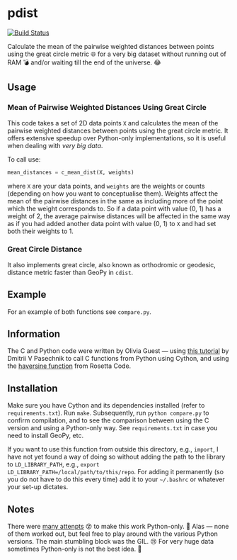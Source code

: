 # pdist
[![Build Status](https://travis-ci.org/oliviaguest/pdist.svg?branch=master)](https://travis-ci.org/oliviaguest/pdist)

Calculate the mean of the pairwise weighted distances between points using the great circle metric :globe_with_meridians: for a very big dataset without running out of RAM :bomb: and/or waiting till the end of the universe. :joy:

## Usage
### Mean of Pairwise Weighted Distances Using Great Circle
This code takes a set of 2D data points ```X``` and calculates the mean of the pairwise weighted distances between points using the great circle metric.
It offers extensive speedup over Python-only implementations, so it is useful when dealing with _very big data_.

To call use:
``` python
mean_distances = c_mean_dist(X, weights)
```
where ```X``` are your data points, and ```weights``` are the weights or counts (depending on how you want to conceptualise them).
Weights affect the mean of the pairwise distances in the same as including more of the point which the weight corresponds to.
So if a data point with value (0, 1) has a weight of 2, the average pairwise distances will be affected in the same way as if you had added another data point with value (0, 1) to ```X``` and had set both their weights to 1.

### Great Circle Distance
It also implements great circle, also known as orthodromic or geodesic, distance metric faster than GeoPy in ```cdist```.

## Example
For an example of both functions see ```compare.py```.

## Information
The C and Python code were written by Olivia Guest — using [this tutorial]( https://equatorialmaths.wordpress.com/2010/10/16/python-extensions-with-c-libraries-made-easy-by-cython/) by Dmitrii V Pasechnik to call C functions from Python using Cython, and using the [haversine function](https://rosettacode.org/wiki/Haversine_formula#C) from Rosetta Code.

## Installation
Make sure you have Cython and its dependencies installed (refer to ```requirements.txt```).
Run ```make```.
Subsequently, run ```python compare.py``` to confirm compilation, and to see the comparison between using the C version and using a Python-only way.
See ```requirements.txt``` in case you need to install GeoPy, etc.

If you want to use this function from outside this directory, e.g., ```import```, I have not yet found a way of doing so without adding the path to the library to ```LD_LIBRARY_PATH```, e.g., ```export LD_LIBRARY_PATH=/local/path/to/this/repo```.
For adding it permanently (so you do not have to do this every time) add it to your ```~/.bashrc``` or whatever your set-up dictates.

## Notes
There were [many attenpts](https://github.com/oliviaguest/pairwise_distance) :dizzy_face: to make this work Python-only. :snake:
Alas — none of them worked out, but feel free to play around with the various Python versions.
The main stumbling block was the GIL. :cry:
For very huge data sometimes Python-only is not the best idea. :grimacing:
